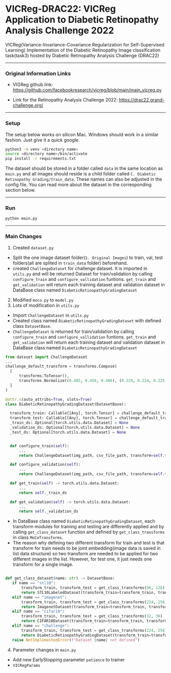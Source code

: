 # VICReg-DRAC22: VICReg Application to Diabetic Retinopathy Analysis Challenge 2022
VICReg(Variance-Invariance-Covariance Regularization for Self-Supervised Learning) Implementation of the Diabetic Retinopathy Image classification task(task3) hosted by Diabetic Retinopathy Analysis Challenge (DRAC22)
___

### Original Information Links

* VIGReg github link:
https://github.com/facebookresearch/vicreg/blob/main/main_vicreg.py

* Link for the Retinopathy Analysis Challenge 2022:
https://drac22.grand-challenge.org/

___

### Setup

The setup below works on silicon Mac. Windows should work in a similar fashion. Just give it a quick google.
```bash
python3 -m venv <directory name>
source <directory name>/bin/activate
pip install -r requirements.txt
```
The dataset should be stored in a folder called `data` in the same location as `main.py` and all images should reside is a child folder called `C. Diabetic Retinopathy Grading/train_data`. These names can also be adjusted in the config file. You can read more about the dataset in the corresponding section below.
___
### Run

```python
python main.py
```
___
### Main Changes
1.  Created `dataset.py`
  * Split the one image dataset folder(`1. Original Images`) to train, val, test folders(all are splited in `train_data` folder) beforehand.
  * created `ChallengeDataset` for challenge dataset. It is imported in `utils.py` and will be returned Dataset for train/validation by calling `configure_train` and `configure_vallidation` funtions. `get_train` and `get_validation` will return each training dataset and validation dataset in DataBase class named `DiabeticRetinopathyGradingDataset` 
 
2.  Modified `moco.py` to `model.py`
3.  Lots of modification in `utils.py`
  * Import `ChallengeDataset` in `utils.py` 
  * Created class named `DiabeticRetinopathyGradingDataset` with defined class `DatasetBase`.
  * `ChallengeDataset` is returned for train/validation by calling `configure_train` and `configure_vallidation` funtions. `get_train` and `get_validation` will return each training dataset and validation dataset in DataBase class named `DiabeticRetinopathyGradingDataset` 
  ```python  
  from dataset import ChallengeDataset 
  ...
  challenge_default_transform = transforms.Compose(
    [
        transforms.ToTensor(),
        transforms.Normalize((0.485, 0.456, 0.406), (0.229, 0.224, 0.225)),
    ]
)

@attr.s(auto_attribs=True, slots=True)
class DiabeticRetinopathyGradingDataset(DatasetBase):

    transform_train: Callable[[Any], torch.Tensor] = challenge_default_transform
    transform_test: Callable[[Any], torch.Tensor] = challenge_default_transform
    _train_ds: Optional[torch.utils.data.Dataset] = None
    _validation_ds: Optional[torch.utils.data.Dataset] = None
    _test_ds: Optional[torch.utils.data.Dataset] = None


    def configure_train(self):
        ...
        return ChallengeDataset(img_path, csv_file_path, transform=self.transform_train)

    def configure_validation(self):
        ...
        return ChallengeDataset(img_path, csv_file_path, transform=self.transform_test)

    def get_train(self) -> torch.utils.data.Dataset:
        ...
        return self._train_ds

    def get_validation(self) -> torch.utils.data.Dataset:
        ...
        return self._validation_ds
  
  ```
  * In DataBase class named `DiabeticRetinopathyGradingDataset`, each transform modules for training and testing are differently applied and by calling `get_class_dataset` function and defined by `get_class_transforms` in class `MoCoTransforms`.
   * The reason why defining two different transform for train and test is that transform for train needs to be joint embedding(image data is saved in list data structure) so two transform are needed to be applied for two different images in the list. However, for test one, it just needs one transform for a single image. 
 ```python  
 
def get_class_dataset(name: str) -> DatasetBase:
    if name == "stl10":
        transform_train, transform_test = get_class_transforms(96, 128)
        return STL10LabeledDataset(transform_train=transform_train, transform_test=transform_test)
    elif name == "imagenet":
        transform_train, transform_test = get_class_transforms(224, 256)
        return ImagenetDataset(transform_train=transform_train, transform_test=transform_test)
    elif name == "cifar10":
        transform_train, transform_test = get_class_transforms(32, 36)
        return CIFAR10Dataset(transform_train=transform_train, transform_test=transform_test)
    elif name == "challenge":
        transform_train, transform_test = get_class_transforms(224, 256)
        return DiabeticRetinopathyGradingDataset(transform_train=transform_train, transform_test=transform_test)
    raise NotImplementedError(f"Dataset {name} not defined")
 ```
4.  Parameter changes in `main.py`
  * Add new EarlyStopping parameter `patience` to trainer 
  * `VICRegParams`
